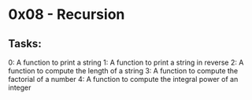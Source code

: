 # 0x08 - Recursion
## Tasks:
0: A function to print a string
1: A function to print a string in reverse
2: A function to compute the length of a string
3: A function to compute the factorial of a number
4: A function to compute the integral power of an integer
